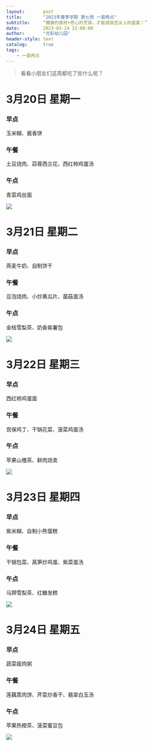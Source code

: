 ```yaml
---
layout:       post
title:        "2023年春季学期 第七周 一餐两点"
subtitle:     “健康的食材+悉心的烹调，才能成就舌尖上的盛宴！”
date:         2023-03-24 22:00:00
author:       "光彩幼儿园"
header-style: text
catalog:      true
tags:
    - 一餐两点
---
```


>   看看小朋友们这周都吃了些什么呢？

# 3月20日 星期一

### 早点

玉米糊、酱香饼

### 午餐

土豆烧肉、蒜蓉西兰花、西红柿鸡蛋汤

### 午点

青菜鸡丝面

![](/img/in-post/meals/1ef729e4e4ded4df1858518e9d25ebbf.jpeg)

# 3月21日 星期二

### 早点

燕麦牛奶、自制饼干

### 午餐

豆泡烧肉、小炒黄瓜片、菌菇蛋汤

### 午点

金桔雪梨茶、奶香紫薯包

![](/img/in-post/meals/db5002fbc1de92a2cfdb862b0e9fb6f8.jpeg)

# 3月22日 星期三

### 早点

西红柿鸡蛋面

### 午餐

宫保鸡丁、干锅花菜、菠菜鸡蛋汤

### 午点

苹果山楂茶、鲜肉烧卖

![](/img/in-post/meals/ebc169dfacd46287e51f98f934682133.jpeg)

# 3月23日 星期四

### 早点

紫米糊、自制小熊蛋糕

### 午餐

干锅包菜、莴笋炒鸡蛋、紫菜蛋汤

### 午点

马蹄雪梨茶、红糖发糕

![](/img/in-post/meals/c3ff4843453fb592fd84f16a3dc712d8.jpeg)

# 3月24日 星期五

### 早点

蔬菜瘦肉粥

### 午餐

莲藕蒸肉饼、芹菜炒香干、翡翠白玉汤

### 午点

苹果热橙茶、菠菜蜜豆包

![](/img/in-post/meals/0a51035cd55eef8d67035c18be63674e.jpeg)
